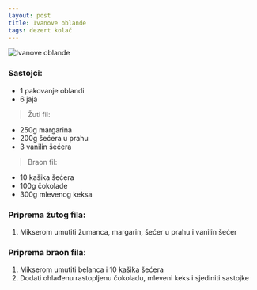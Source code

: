 ```yaml
---
layout: post
title: Ivanove oblande
tags: dezert kolač
---
```


![Ivanove oblande](https://i.ytimg.com/vi/t2sbNwDJrLI/maxresdefault.jpg)

### Sastojci:

* 1 pakovanje oblandi
* 6 jaja

> Žuti fil:

* 250g margarina
* 200g šećera u prahu
* 3 vanilin šećera

> Braon fil:

* 10 kašika šećera
* 100g čokolade
* 300g mlevenog keksa

### Priprema žutog fila:

1. Mikserom umutiti žumanca, margarin, šećer u prahu i vanilin šećer

### Priprema braon fila:

1. Mikserom umutiti belanca i 10 kašika šećera
2. Dodati ohlađenu rastopljenu čokoladu, mleveni keks i sjediniti sastojke
